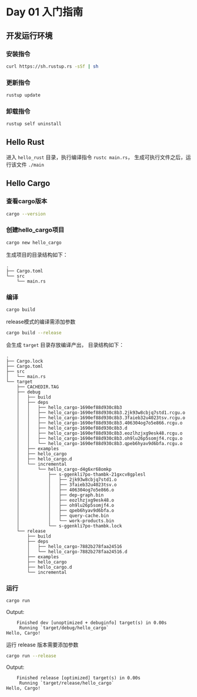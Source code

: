 # Day 01 入门指南

## 开发运行环境

### 安装指令

```bash
curl https://sh.rustup.rs -sSf | sh
```

### 更新指令

```bash
rustup update
```

### 卸载指令

```bash
rustup self uninstall
```

## Hello Rust

进入 `hello_rust` 目录，执行编译指令 `rustc main.rs`，
生成可执行文件之后，运行该文件 `./main`

## Hello Cargo

### 查看cargo版本

```bash
cargo --version
```

### 创建hello_cargo项目

```bash
cargo new hello_cargo
```

生成项目的目录结构如下：
```
.
├── Cargo.toml
└── src
    └── main.rs
```

### 编译

```bash
cargo build
```

release模式的编译需添加参数

```bash
cargo build --release
```

会生成 `target` 目录存放编译产出， 目录结构如下：

```
.
├── Cargo.lock
├── Cargo.toml
├── src
│   └── main.rs
└── target
    ├── CACHEDIR.TAG
    ├── debug
    │   ├── build
    │   ├── deps
    │   │   ├── hello_cargo-1690ef88d930c8b3
    │   │   ├── hello_cargo-1690ef88d930c8b3.2jk93w8cbjq7std1.rcgu.o
    │   │   ├── hello_cargo-1690ef88d930c8b3.3faieb32u4023tsv.rcgu.o
    │   │   ├── hello_cargo-1690ef88d930c8b3.406304og7o5e866.rcgu.o
    │   │   ├── hello_cargo-1690ef88d930c8b3.d
    │   │   ├── hello_cargo-1690ef88d930c8b3.eozlhzjxg9esk48.rcgu.o
    │   │   ├── hello_cargo-1690ef88d930c8b3.oh9lu26p5somjf4.rcgu.o
    │   │   └── hello_cargo-1690ef88d930c8b3.qpeb6hyav9d6bfa.rcgu.o
    │   ├── examples
    │   ├── hello_cargo
    │   ├── hello_cargo.d
    │   └── incremental
    │       └── hello_cargo-d4g6xr68omkp
    │           ├── s-ggenkli7po-thambk-21gxcv8gplesl
    │           │   ├── 2jk93w8cbjq7std1.o
    │           │   ├── 3faieb32u4023tsv.o
    │           │   ├── 406304og7o5e866.o
    │           │   ├── dep-graph.bin
    │           │   ├── eozlhzjxg9esk48.o
    │           │   ├── oh9lu26p5somjf4.o
    │           │   ├── qpeb6hyav9d6bfa.o
    │           │   ├── query-cache.bin
    │           │   └── work-products.bin
    │           └── s-ggenkli7po-thambk.lock
    └── release
        ├── build
        ├── deps
        │   ├── hello_cargo-7882b278faa24516
        │   └── hello_cargo-7882b278faa24516.d
        ├── examples
        ├── hello_cargo
        ├── hello_cargo.d
        └── incremental
```

### 运行

```bash
cargo run
```

Output:

```
    Finished dev [unoptimized + debuginfo] target(s) in 0.00s
     Running `target/debug/hello_cargo`
Hello, Cargo!
```

运行 release 版本需要添加参数

```bash
cargo run --release
```

Output:

```
    Finished release [optimized] target(s) in 0.00s
     Running `target/release/hello_cargo`
Hello, Cargo!
```